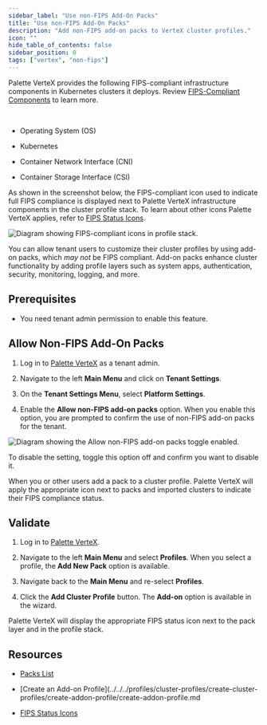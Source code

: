 ```yaml
---
sidebar_label: "Use non-FIPS Add-On Packs"
title: "Use non-FIPS Add-On Packs"
description: "Add non-FIPS add-on packs to VerteX cluster profiles."
icon: ""
hide_table_of_contents: false
sidebar_position: 0
tags: ["vertex", "non-fips"]
---
```





Palette VerteX provides the following FIPS-compliant infrastructure components in Kubernetes clusters it deploys. Review [FIPS-Compliant Components](../../fips/fips-compliant-components.md) to learn more.

<br />

    
- Operating System (OS)

- Kubernetes

- Container Network Interface (CNI)

- Container Storage Interface (CSI)

As shown in the screenshot below, the FIPS-compliant icon used to indicate full FIPS compliance is displayed next to Palette VerteX infrastructure components in the cluster profile stack. To learn about other icons Palette VerteX applies, refer to [FIPS Status Icons](../../fips/fips-status-icons.md).

![Diagram showing FIPS-compliant icons in profile stack.](/vertex_fips-status-icons_icons-in-profile-stack.png) 

You can allow tenant users to customize their cluster profiles by using add-on packs, which *may not* be FIPS compliant. Add-on packs enhance cluster functionality by adding profile layers such as system apps, authentication, security, monitoring, logging, and more.


## Prerequisites

- You need tenant admin permission to enable this feature.


## Allow Non-FIPS Add-On Packs


1. Log in to [Palette VerteX](https://console.spectrocloud.com/) as a tenant admin.


2. Navigate to the left **Main Menu** and click on **Tenant Settings**. 


3. On the **Tenant Settings Menu**, select **Platform Settings**.


4. Enable the **Allow non-FIPS add-on packs** option. When you enable this option, you are prompted to confirm the use of non-FIPS add-on packs for the tenant.


![Diagram showing the Allow non-FIPS add-on packs toggle enabled.](/vertex_use-non-fips-settings_nonFips-addon-packs.png)
 

To disable the setting, toggle this option off and confirm you want to disable it.

When you or other users add a pack to a cluster profile. Palette VerteX will apply the appropriate icon next to packs and imported clusters to indicate their FIPS compliance status.   


## Validate


1. Log in to [Palette VerteX](https://console.spectrocloud.com/).


2. Navigate to the left **Main Menu** and select **Profiles**. When you select a profile, the **Add New Pack** option is available.


   
3. Navigate back to the **Main Menu** and re-select **Profiles**. 


4. Click the **Add Cluster Profile** button. The **Add-on** option is available in the wizard. 


Palette VerteX will display the appropriate FIPS status icon next to the pack layer and in the profile stack.
   

## Resources

- [Packs List](../../../integrations/integrations.mdx)


- [Create an Add-on Profile](../../../profiles/cluster-profiles/create-cluster-profiles/create-addon-profile/create-addon-profile.md


- [FIPS Status Icons](../../fips/fips-status-icons.md)



